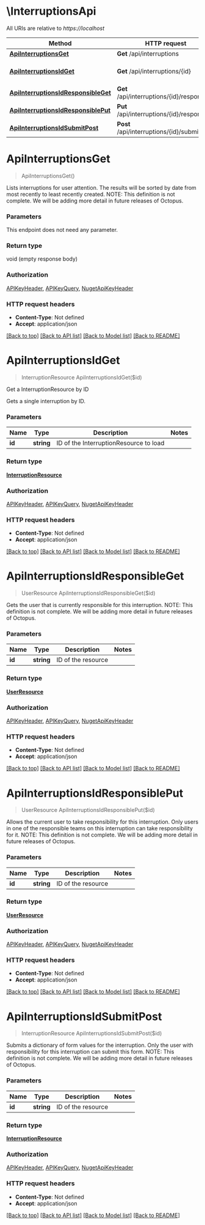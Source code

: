 # \InterruptionsApi

All URIs are relative to *https://localhost*

Method | HTTP request | Description
------------- | ------------- | -------------
[**ApiInterruptionsGet**](InterruptionsApi.md#ApiInterruptionsGet) | **Get** /api/interruptions | 
[**ApiInterruptionsIdGet**](InterruptionsApi.md#ApiInterruptionsIdGet) | **Get** /api/interruptions/{id} | Get a InterruptionResource by ID
[**ApiInterruptionsIdResponsibleGet**](InterruptionsApi.md#ApiInterruptionsIdResponsibleGet) | **Get** /api/interruptions/{id}/responsible | 
[**ApiInterruptionsIdResponsiblePut**](InterruptionsApi.md#ApiInterruptionsIdResponsiblePut) | **Put** /api/interruptions/{id}/responsible | 
[**ApiInterruptionsIdSubmitPost**](InterruptionsApi.md#ApiInterruptionsIdSubmitPost) | **Post** /api/interruptions/{id}/submit | 


# **ApiInterruptionsGet**
> ApiInterruptionsGet()



Lists interruptions for user attention. The results will be sorted by date from most recently to least recently created.  NOTE: This definition is not complete. We will be adding more detail in future releases of Octopus.


### Parameters
This endpoint does not need any parameter.

### Return type

void (empty response body)

### Authorization

[APIKeyHeader](../README.md#APIKeyHeader), [APIKeyQuery](../README.md#APIKeyQuery), [NugetApiKeyHeader](../README.md#NugetApiKeyHeader)

### HTTP request headers

 - **Content-Type**: Not defined
 - **Accept**: application/json

[[Back to top]](#) [[Back to API list]](../README.md#documentation-for-api-endpoints) [[Back to Model list]](../README.md#documentation-for-models) [[Back to README]](../README.md)

# **ApiInterruptionsIdGet**
> InterruptionResource ApiInterruptionsIdGet($id)

Get a InterruptionResource by ID

Gets a single interruption by ID.


### Parameters

Name | Type | Description  | Notes
------------- | ------------- | ------------- | -------------
 **id** | **string**| ID of the InterruptionResource to load | 

### Return type

[**InterruptionResource**](InterruptionResource.md)

### Authorization

[APIKeyHeader](../README.md#APIKeyHeader), [APIKeyQuery](../README.md#APIKeyQuery), [NugetApiKeyHeader](../README.md#NugetApiKeyHeader)

### HTTP request headers

 - **Content-Type**: Not defined
 - **Accept**: application/json

[[Back to top]](#) [[Back to API list]](../README.md#documentation-for-api-endpoints) [[Back to Model list]](../README.md#documentation-for-models) [[Back to README]](../README.md)

# **ApiInterruptionsIdResponsibleGet**
> UserResource ApiInterruptionsIdResponsibleGet($id)



Gets the user that is currently responsible for this interruption.  NOTE: This definition is not complete. We will be adding more detail in future releases of Octopus.


### Parameters

Name | Type | Description  | Notes
------------- | ------------- | ------------- | -------------
 **id** | **string**| ID of the resource | 

### Return type

[**UserResource**](UserResource.md)

### Authorization

[APIKeyHeader](../README.md#APIKeyHeader), [APIKeyQuery](../README.md#APIKeyQuery), [NugetApiKeyHeader](../README.md#NugetApiKeyHeader)

### HTTP request headers

 - **Content-Type**: Not defined
 - **Accept**: application/json

[[Back to top]](#) [[Back to API list]](../README.md#documentation-for-api-endpoints) [[Back to Model list]](../README.md#documentation-for-models) [[Back to README]](../README.md)

# **ApiInterruptionsIdResponsiblePut**
> UserResource ApiInterruptionsIdResponsiblePut($id)



Allows the current user to take responsibility for this interruption. Only users in one of the responsible teams on this interruption can take responsibility for it.  NOTE: This definition is not complete. We will be adding more detail in future releases of Octopus.


### Parameters

Name | Type | Description  | Notes
------------- | ------------- | ------------- | -------------
 **id** | **string**| ID of the resource | 

### Return type

[**UserResource**](UserResource.md)

### Authorization

[APIKeyHeader](../README.md#APIKeyHeader), [APIKeyQuery](../README.md#APIKeyQuery), [NugetApiKeyHeader](../README.md#NugetApiKeyHeader)

### HTTP request headers

 - **Content-Type**: Not defined
 - **Accept**: application/json

[[Back to top]](#) [[Back to API list]](../README.md#documentation-for-api-endpoints) [[Back to Model list]](../README.md#documentation-for-models) [[Back to README]](../README.md)

# **ApiInterruptionsIdSubmitPost**
> InterruptionResource ApiInterruptionsIdSubmitPost($id)



Submits a dictionary of form values for the interruption. Only the user with responsibility for this interruption can submit this form.  NOTE: This definition is not complete. We will be adding more detail in future releases of Octopus.


### Parameters

Name | Type | Description  | Notes
------------- | ------------- | ------------- | -------------
 **id** | **string**| ID of the resource | 

### Return type

[**InterruptionResource**](InterruptionResource.md)

### Authorization

[APIKeyHeader](../README.md#APIKeyHeader), [APIKeyQuery](../README.md#APIKeyQuery), [NugetApiKeyHeader](../README.md#NugetApiKeyHeader)

### HTTP request headers

 - **Content-Type**: Not defined
 - **Accept**: application/json

[[Back to top]](#) [[Back to API list]](../README.md#documentation-for-api-endpoints) [[Back to Model list]](../README.md#documentation-for-models) [[Back to README]](../README.md)

